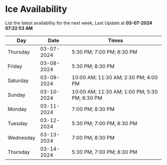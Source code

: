 # Ice Availability

List the latest availability for the next week, Last Update at **03-07-2024 07:22:53 AM**

| Day         | Date        | Times       |
| ----------- | ----------- | ----------- |
|Thursday|03-07-2024|5:30 PM; 7:00 PM; 8:30 PM|
|Friday|03-08-2024|5:30 PM; 8:30 PM|
|Saturday|03-09-2024|10:00 AM; 11:30 AM; 2:30 PM; 4:00 PM|
|Sunday|03-10-2024|10:00 AM; 11:30 AM; 1:00 PM; 5:30 PM; 8:30 PM|
|Monday|03-11-2024|7:00 PM; 8:30 PM|
|Tuesday|03-12-2024|5:30 PM; 7:00 PM; 8:30 PM|
|Wednesday|03-13-2024|7:00 PM; 8:30 PM|
|Thursday|03-14-2024|5:30 PM; 7:00 PM; 8:30 PM|
